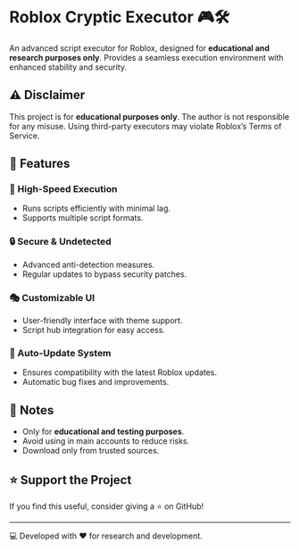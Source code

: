 # Roblox Cryptic Executor 🎮🛠️

An advanced script executor for Roblox, designed for **educational and research purposes only**. Provides a seamless execution environment with enhanced stability and security.

## ⚠️ Disclaimer
This project is for **educational purposes only**. The author is not responsible for any misuse. Using third-party executors may violate Roblox’s Terms of Service.

## 🎯 Features

### 🚀 High-Speed Execution
- Runs scripts efficiently with minimal lag.
- Supports multiple script formats.

### 🔒 Secure & Undetected
- Advanced anti-detection measures.
- Regular updates to bypass security patches.

### 🎭 Customizable UI
- User-friendly interface with theme support.
- Script hub integration for easy access.

### 🔄 Auto-Update System
- Ensures compatibility with the latest Roblox updates.
- Automatic bug fixes and improvements.

## 📌 Notes

- Only for **educational and testing purposes**.
- Avoid using in main accounts to reduce risks.
- Download only from trusted sources.

## ⭐ Support the Project

If you find this useful, consider giving a ⭐ on GitHub!

---

💻 Developed with ❤️ for research and development.